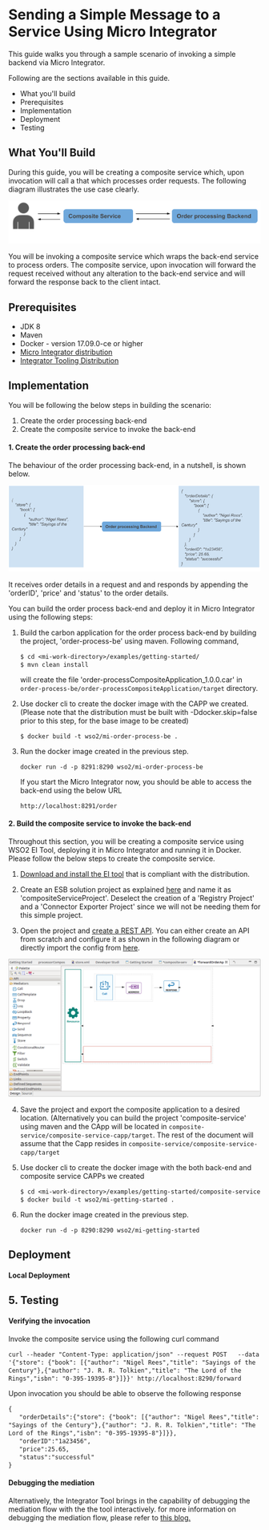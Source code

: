# Sending a Simple Message to a Service Using Micro Integrator

This guide walks you through a sample scenario of invoking a simple backend via Micro Integrator.

Following are the sections available in this guide.

- What you'll build
- Prerequisites
- Implementation
- Deployment
- Testing

## What You'll Build

During this guide, you will be creating a composite service which, upon invocation will call a that which processes order requests. The following diagram illustrates the use case clearly.

![scenario](images/scenario.png)

You will be invoking a composite service which wraps the back-end service to process orders. The composite service, upon invocation will forward the request received without any alteration to the back-end service and will forward the response back to the client intact.   

## Prerequisites

- JDK 8
- Maven
- Docker - version 17.09.0-ce or higher
- [Micro Integrator distribution](https://github.com/wso2/micro-integrator)
- [Integrator Tooling Distribution](https://wso2.com/integration/tooling/)

## Implementation

You will be following the below steps in building the scenario:
1. Create the order processing back-end
2. Create the composite service to invoke the back-end

#### 1. Create the order processing back-end
 
The behaviour of the order processing back-end, in a nutshell, is shown below.

![backend](images/backend.png)

It receives order details in a request and and responds by appending the 'orderID', 'price' and 'status' to the order details.

You can build the order process back-end and deploy it in Micro Integrator using the following steps:

1. Build the carbon application for the order process back-end by building the project, 'order-process-be' using maven. Following command,
   ```
   $ cd <mi-work-directory>/examples/getting-started/
   $ mvn clean install
   ```
   will create the file 'order-processCompositeApplication_1.0.0.car' in `order-process-be/order-processCompositeApplication/target` directory.
 
2. Use docker cli to create the docker image with the CAPP we created.(Please note that the distribution must be built with -Ddocker.skip=false prior to this step, for the base image to be created)
   ```
   $ docker build -t wso2/mi-order-process-be .
   ```
3. Run the docker image created in the previous step.
   ```
   docker run -d -p 8291:8290 wso2/mi-order-process-be
   ```
   
    If you start the Micro Integrator now, you should be able to access the back-end using the below URL
    ```
    http://localhost:8291/order
    ```

 #### 2. Build the composite service to invoke the back-end
 
 Throughout this section, you will be creating a composite service using WSO2 EI Tool, deploying it in Micro Integrator and running it in Docker. Please follow the below steps to create the composite service.
 
1. [Download and install the EI tool](https://docs.wso2.com/display/EI6xx/Installing+Enterprise+Integrator+Tooling) that is compliant with the distribution.
 
2. Create an ESB solution project as explained [here](https://docs.wso2.com/display/EI6xx/Working+with+EI+Tooling#WorkingwithEITooling-CreatinganESBSolutionProjectCreatinganESBSolutionProject) and name it as 'compositeServiceProject'. Deselect the creation of a 'Registry Project' and a 'Connector Exporter Project' since we will not be needing them for this simple project. 
 
3. Open the project and [create a REST API](https://docs.wso2.com/display/EI6xx/Working+with+EI+Tooling#WorkingwithEITooling-CreatingartifactsforanESBSolutionProject). You can either create an API from scratch and configure it as shown in the following diagram  or directly import the config from [here](composite-service/composite-service/src/main/synapse-config/api/forwardOrderApi.xml).
 
 ![diagram](images/api-config.png) 
 
4. Save the project and export the composite application to a desired location. (Alternatively you can build the project 'composite-service' using maven and the CApp will be located in `composite-service/composite-service-capp/target`. The rest of the document will assume that the Capp resides in `composite-service/composite-service-capp/target`
 
5. Use docker cli to create the docker image with the both back-end and composite service CAPPs we created
   ```
   $ cd <mi-work-directory>/examples/getting-started/composite-service
   $ docker build -t wso2/mi-getting-started .
   ```
6. Run the docker image created in the previous step.
   ```
   docker run -d -p 8290:8290 wso2/mi-getting-started
   ```
## Deployment
#### Local Deployment


## 5. Testing
#### Verifying the invocation

Invoke the composite service using the following curl command
```
curl --header "Content-Type: application/json" --request POST   --data '{"store": {"book": [{"author": "Nigel Rees","title": "Sayings of the Century"},{"author": "J. R. R. Tolkien","title": "The Lord of the Rings","isbn": "0-395-19395-8"}]}}' http://localhost:8290/forward
```
Upon invocation you should be able to observe the following response
 ```
{
	"orderDetails":{"store": {"book": [{"author": "Nigel Rees","title": "Sayings of the Century"},{"author": "J. R. R. Tolkien","title": "The Lord of the Rings","isbn": "0-395-19395-8"}]}},
	"orderID":"1a23456",
	"price":25.65,
	"status":"successful"
}
```
#### Debugging the mediation

Alternatively, the Integrator Tool brings in the capability of debugging the mediation flow with the the tool interactively. for more information on debugging the mediation flow, please refer to [this blog.](https://medium.com/@rosensilva/debugging-integration-flows-using-wso2-enterprise-integrator-16bc127732d)

 
 